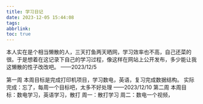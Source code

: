 ```yaml
---
title: 学习日记
date: 2023-12-05 15:44:08
tags: 
abbrlink: 
toc: true
---
```

本人实在是个相当懒散的人，三天打鱼两天晒网，学习效率也不高，自己还菜的很。于是想着在这记录下自己的学习过程，像这样在网站上公开发布，多少能让我这懒散的性子改改吧。
																							——2023/12/5

第一周
本周目标是完成打印机项目，学习数电，英语，复习完成数据结构。
实际完成：忘了，每周一个目标吧，太多不好处理
																						——2023/12/10
第二周
本周目标：数电学习，英语学习，散打
周一：散打学习
周二：数电一个视频，


